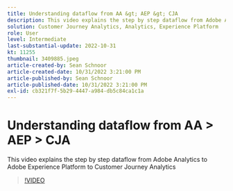 ```yaml
---
title: Understanding dataflow from AA &gt; AEP &gt; CJA
description: This video explains the step by step dataflow from Adobe Analytics to Adobe Experience Platform to Customer Journey Analytics
solution: Customer Journey Analytics, Analytics, Experience Platform
role: User
level: Intermediate
last-substantial-update: 2022-10-31
kt: 11255
thumbnail: 3409885.jpeg
article-created-by: Sean Schnoor
article-created-date: 10/31/2022 3:21:00 PM
article-published-by: Sean Schnoor
article-published-date: 10/31/2022 3:21:00 PM
exl-id: cb321f7f-5b29-4447-a984-db5c84ca1c1a
---
```

# Understanding dataflow from AA > AEP > CJA

This video explains the step by step dataflow from Adobe Analytics to Adobe Experience Platform to Customer Journey Analytics

>[!VIDEO](https://video.tv.adobe.com/v/3409885/?quality=12&learn=on)
